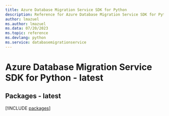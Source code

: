 ```yaml
---
title: Azure Database Migration Service SDK for Python
description: Reference for Azure Database Migration Service SDK for Python
author: lmazuel
ms.author: lmazuel
ms.data: 07/20/2023
ms.topic: reference
ms.devlang: python
ms.service: databasemigrationservice
---
```

# Azure Database Migration Service SDK for Python - latest
## Packages - latest
[!INCLUDE [packages](database-migration-service-index.md)]